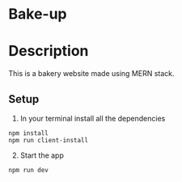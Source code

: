 # Bake-up

# Description
This is a bakery website made using MERN stack.


## Setup
1. In your terminal install all the dependencies
  
```
npm install
npm run client-install
```
2. Start the app
```
npm run dev
```

